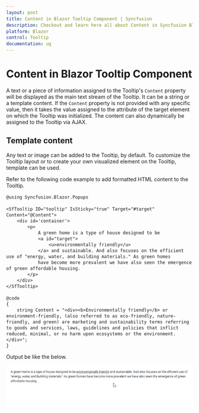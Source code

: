 ```yaml
---
layout: post
title: Content in Blazor Tooltip Component | Syncfusion
description: Checkout and learn here all about Content in Syncfusion Blazor Tooltip component and much more details.
platform: Blazor
control: Tooltip
documentation: ug
---
```


# Content in Blazor Tooltip Component

A text or a piece of information assigned to the Tooltip's `Content` property will be displayed as the main text stream of the Tooltip. It can be a string or a template content. If the `Content` property is not provided with any specific value, then it takes the value assigned to the attribute of the target element on which the Tooltip was initialized. The content can also dynamically be assigned to the Tooltip via AJAX.

## Template content

Any text or image can be added to the Tooltip, by default. To customize the Tooltip layout or to create your own visualized element on the Tooltip, template can be used.

Refer to the following code example to add formatted HTML content to the Tooltip.

```cshtml
@using Syncfusion.Blazor.Popups

<SfTooltip ID="tooltip" IsSticky="true" Target="#target" Content="@Content">
    <div id='container'>
        <p>
            A green home is a type of house designed to be
            <a id="target">
                <u>environmentally friendly</u>
            </a> and sustainable. And also focuses on the efficient use of "energy, water, and building materials." As green homes
            have become more prevalent we have also seen the emergence of green affordable housing.
        </p>
    </div>
</SfTooltip>

@code
{
    string Content = "<div><b>Environmentally friendly</b> or environment-friendly, (also referred to as eco-friendly, nature-friendly, and green) are marketing and sustainability terms referring to goods and services, laws, guidelines and policies that inflict reduced, minimal, or no harm upon ecosystems or the environment.</div>";
}
```

Output be like the below.

![Blazor - Tooltip - Content](images/content.gif)